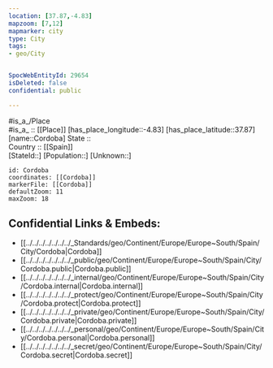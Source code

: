 ```yaml
---
location: [37.87,-4.83] 
mapzoom: [7,12] 
mapmarker: city 
type: City
tags:
- geo/City


SpocWebEntityId: 29654
isDeleted: false
confidential: public

---
```

#is_a_/Place  
#is_a_ :: [[Place]] 
[has_place_longitude::-4.83] 
[has_place_latitude::37.87] 
[name::Cordoba] 
State ::  
Country :: [[Spain]]  
[StateId::] 
[Population::] 
[Unknown::] 


```leaflet
id: Cordoba
coordinates: [[Cordoba]] 
markerFile: [[Cordoba]] 
defaultZoom: 11 
maxZoom: 18
```


## Confidential Links & Embeds: 
- [[../../../../../../../_Standards/geo/Continent/Europe/Europe~South/Spain/City/Cordoba|Cordoba]] 
- [[../../../../../../../_public/geo/Continent/Europe/Europe~South/Spain/City/Cordoba.public|Cordoba.public]] 
- [[../../../../../../../_internal/geo/Continent/Europe/Europe~South/Spain/City/Cordoba.internal|Cordoba.internal]] 
- [[../../../../../../../_protect/geo/Continent/Europe/Europe~South/Spain/City/Cordoba.protect|Cordoba.protect]] 
- [[../../../../../../../_private/geo/Continent/Europe/Europe~South/Spain/City/Cordoba.private|Cordoba.private]] 
- [[../../../../../../../_personal/geo/Continent/Europe/Europe~South/Spain/City/Cordoba.personal|Cordoba.personal]] 
- [[../../../../../../../_secret/geo/Continent/Europe/Europe~South/Spain/City/Cordoba.secret|Cordoba.secret]] 
